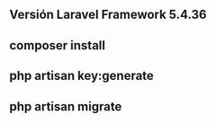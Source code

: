 
## Versión Laravel Framework 5.4.36

## composer install

## php artisan key:generate

## php artisan migrate
